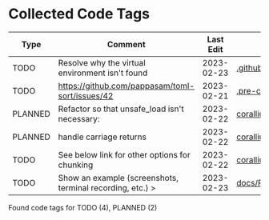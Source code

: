 # Collected Code Tags

| Type    | Comment                                                   | Last Edit   | Source File                                                                                                                                                        |
|---------|-----------------------------------------------------------|-------------|--------------------------------------------------------------------------------------------------------------------------------------------------------------------|
| TODO    | Resolve why the virtual environment isn't found           | 2023-02-23  | [.github/workflows/ci_pipeline.yml:66](https://github.com/KyleKing/corallium/blame/679708daff644c526e46d3133d563e406a9a1f1c/.github/workflows/ci_pipeline.yml#L63) |
| TODO    | https://github.com/pappasam/toml-sort/issues/42           | 2023-02-21  | [.pre-commit-config.yaml:73](https://github.com/KyleKing/corallium/blame/4ac2f74b1f085724e0ff9e68259ba1e19c067643/.pre-commit-config.yaml#L73)                     |
| PLANNED | Refactor so that unsafe_load isn't necessary:             | 2023-02-22  | [corallium/file_helpers.py:145](https://github.com/KyleKing/corallium/blame/049293ebd7216e80f2efe7026e853a3d3e6c2c1e/corallium/file_helpers.py#L145)               |
| PLANNED | handle carriage returns                                   | 2023-02-22  | [corallium/file_helpers.py:189](https://github.com/KyleKing/corallium/blame/049293ebd7216e80f2efe7026e853a3d3e6c2c1e/corallium/file_helpers.py#L189)               |
| TODO    | See below link for other options for chunking             | 2023-02-22  | [corallium/pretty_process.py:39](https://github.com/KyleKing/corallium/blame/049293ebd7216e80f2efe7026e853a3d3e6c2c1e/corallium/pretty_process.py#L39)             |
| TODO    | Show an example (screenshots, terminal recording, etc.) > | 2023-02-23  | [docs/README.md:19](https://github.com/KyleKing/corallium/blame/158918be40ff51ab2f5b12bfdd103144f6b739e5/docs/README.md#L19)                                       |

Found code tags for TODO (4), PLANNED (2)

<!-- calcipy_skip_tags -->
